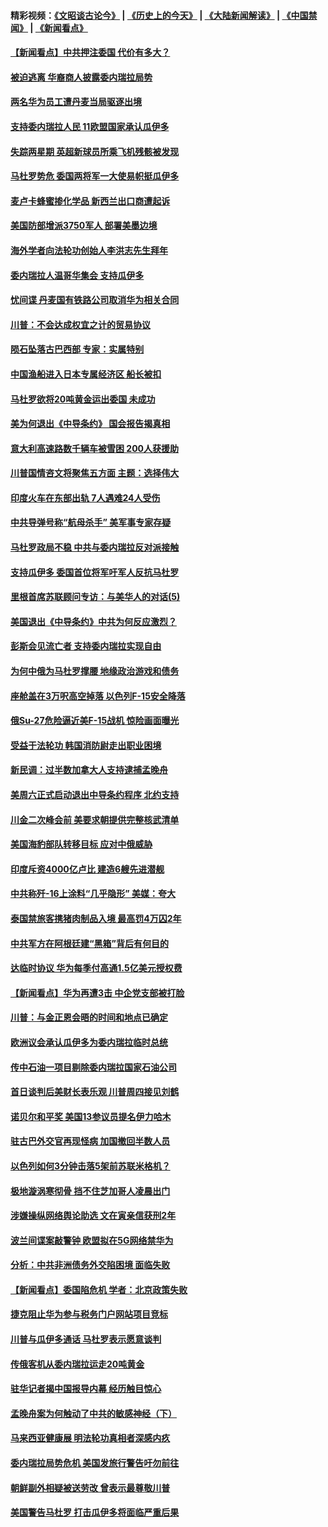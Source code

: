 #### 精彩视频：[《文昭谈古论今》](http://45.32.25.56/wenzhao) | [《历史上的今天》](http://45.32.25.56/today-in-history) | [《大陆新闻解读》](http://45.32.25.56/ntdtv-comedy) | [《中国禁闻》](http://45.32.25.56/ntdtv-news) | [《新闻看点》](http://45.32.25.56/news-insight) 

 #### [【新闻看点】中共押注委国 代价有多大？](../pages/nsc418/n11024040.md?t=02050031) 

#### [被迫逃离 华裔商人披露委内瑞拉局势](../pages/nsc418/n11024109.md?t=02050031) 

#### [两名华为员工遭丹麦当局驱逐出境](../pages/nsc418/n11024140.md?t=02050031) 

#### [支持委内瑞拉人民 11欧盟国家承认瓜伊多](../pages/nsc418/n11023955.md?t=02050031) 

#### [失踪两星期 英超新球员所乘飞机残骸被发现](../pages/nsc418/n11023876.md?t=02050031) 

#### [马杜罗势危 委国两将军一大使易帜挺瓜伊多](../pages/nsc418/n11023808.md?t=02050031) 

#### [麦卢卡蜂蜜掺化学品 新西兰出口商遭起诉](../pages/nsc418/n11023664.md?t=02050031) 

#### [美国防部增派3750军人 部署美墨边境](../pages/nsc418/n11023230.md?t=02050031) 

#### [海外学者向法轮功创始人李洪志先生拜年](../pages/nsc418/n11022780.md?t=02050031) 

#### [委内瑞拉人温哥华集会 支持瓜伊多](../pages/nsc418/n11023048.md?t=02050031) 

#### [忧间谍 丹麦国有铁路公司取消华为相关合同](../pages/nsc418/n11022491.md?t=02050031) 

#### [川普：不会达成权宜之计的贸易协议](../pages/nsc418/n11022486.md?t=02050031) 

#### [陨石坠落古巴西部 专家：实属特别](../pages/nsc418/n11022388.md?t=02050031) 

#### [中国渔船进入日本专属经济区 船长被扣](../pages/nsc418/n11022404.md?t=02050031) 

#### [马杜罗欲将20吨黄金运出委国 未成功](../pages/nsc418/n11022367.md?t=02050031) 

#### [美为何退出《中导条约》 国会报告揭真相](../pages/nsc418/n11022256.md?t=02050031) 

#### [意大利高速路数千辆车被雪困 200人获援助](../pages/nsc418/n11022003.md?t=02050031) 

#### [川普国情咨文将聚焦五方面 主题：选择伟大](../pages/nsc418/n11021501.md?t=02050031) 

#### [印度火车在东部出轨 7人遇难24人受伤](../pages/nsc418/n11021809.md?t=02050031) 

#### [中共导弹号称“航母杀手” 美军事专家存疑](../pages/nsc418/n11021488.md?t=02050031) 

#### [马杜罗政局不稳 中共与委内瑞拉反对派接触](../pages/nsc418/n11020719.md?t=02050031) 

#### [支持瓜伊多 委国首位将军吁军人反抗马杜罗](../pages/nsc418/n11020776.md?t=02050031) 

#### [里根首席苏联顾问专访：与美华人的对话(5)](../pages/nsc418/n10968703.md?t=02050031) 

#### [美国退出《中导条约》中共为何反应激烈？](../pages/nsc418/n11020569.md?t=02050031) 

#### [彭斯会见流亡者 支持委内瑞拉实现自由](../pages/nsc418/n11020031.md?t=02050031) 

#### [为何中俄为马杜罗撑腰 地缘政治游戏和债务](../pages/nsc418/n11018692.md?t=02050031) 

#### [座舱盖在3万呎高空掉落 以色列F-15安全降落](../pages/nsc418/n11019864.md?t=02050031) 

#### [俄Su-27危险逼近美F-15战机 惊险画面曝光](../pages/nsc418/n11019743.md?t=02050031) 

#### [受益于法轮功 韩国消防尉走出职业困境](../pages/nsc418/n11017411.md?t=02050031) 

#### [新民调：过半数加拿大人支持逮捕孟晚舟](../pages/nsc418/n11018655.md?t=02050031) 

#### [美周六正式启动退出中导条约程序 北约支持](../pages/nsc418/n11018405.md?t=02050031) 

#### [川金二次峰会前 美要求朝提供完整核武清单](../pages/nsc418/n11017962.md?t=02050031) 

#### [美国海豹部队转移目标 应对中俄威胁](../pages/nsc418/n11017801.md?t=02050031) 

#### [印度斥资4000亿卢比 建造6艘先进潜舰](../pages/nsc418/n11017635.md?t=02050031) 

#### [中共称歼-16上涂料“几乎隐形” 美媒：夸大](../pages/nsc418/n11017535.md?t=02050031) 

#### [泰国禁旅客携猪肉制品入境 最高罚4万囚2年](../pages/nsc418/n11016939.md?t=02050031) 

#### [中共军方在阿根廷建“黑箱”背后有何目的](../pages/nsc418/n11016689.md?t=02050031) 

#### [达临时协议 华为每季付高通1.5亿美元授权费](../pages/nsc418/n11016503.md?t=02050031) 

#### [【新闻看点】华为再遭3击 中企党支部被打脸](../pages/nsc418/n11016110.md?t=02050031) 

#### [川普：与金正恩会晤的时间和地点已确定](../pages/nsc418/n11016340.md?t=02050031) 

#### [欧洲议会承认瓜伊多为委内瑞拉临时总统](../pages/nsc418/n11016267.md?t=02050031) 

#### [传中石油一项目剔除委内瑞拉国家石油公司](../pages/nsc418/n11015982.md?t=02050031) 

#### [首日谈判后美财长表乐观 川普周四接见刘鹤](../pages/nsc418/n11015436.md?t=02050031) 

#### [诺贝尔和平奖 美国13参议员提名伊力哈木](../pages/nsc418/n11014742.md?t=02050031) 

#### [驻古巴外交官再现怪病 加国撤回半数人员](../pages/nsc418/n11014810.md?t=02050031) 

#### [以色列如何3分钟击落5架前苏联米格机？](../pages/nsc418/n11014659.md?t=02050031) 

#### [极地漩涡寒彻骨 挡不住芝加哥人凌晨出门](../pages/nsc418/n11014521.md?t=02050031) 

#### [涉嫌操纵网络舆论助选 文在寅亲信获刑2年](../pages/nsc418/n11014174.md?t=02050031) 

#### [波兰间谍案敲警钟 欧盟拟在5G网络禁华为](../pages/nsc418/n11013814.md?t=02050031) 

#### [分析：中共非洲债务外交陷困境 面临失败](../pages/nsc418/n11013731.md?t=02050031) 

#### [【新闻看点】委国陷危机 学者：北京政策失败](../pages/nsc418/n11013287.md?t=02050031) 

#### [捷克阻止华为参与税务门户网站项目竞标](../pages/nsc418/n11013525.md?t=02050031) 

#### [川普与瓜伊多通话 马杜罗表示愿意谈判](../pages/nsc418/n11013353.md?t=02050031) 

#### [传俄客机从委内瑞拉运走20吨黄金](../pages/nsc418/n11013224.md?t=02050031) 

#### [驻华记者揭中国报导内幕 经历触目惊心](../pages/nsc418/n11013118.md?t=02050031) 

#### [孟晚舟案为何触动了中共的敏感神经（下）](../pages/nsc418/n11008903.md?t=02050031) 

#### [马来西亚健康展 明法轮功真相者深感内疚](../pages/nsc418/n11010949.md?t=02050031) 

#### [委内瑞拉局势危机 美国发旅行警告吁勿前往](../pages/nsc418/n11012593.md?t=02050031) 

#### [朝鲜副外相疑被送劳改 曾表示最尊敬川普](../pages/nsc418/n11011872.md?t=02050031) 

#### [美国警告马杜罗 打击瓜伊多将面临严重后果](../pages/nsc418/n11011422.md?t=02050031) 

